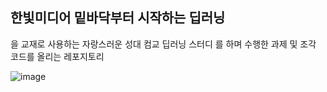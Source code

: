 ## 한빛미디어 밑바닥부터 시작하는 딥러닝
을 교재로 사용하는 자랑스러운 성대 컴교 딥러닝 스터디
를 하며 수행한 과제 및 조각 코드를 올리는 레포지토리

![image](https://user-images.githubusercontent.com/48249505/114291644-1adeab00-9ac4-11eb-938c-79748b7cc91d.png)
